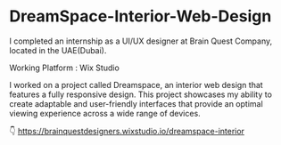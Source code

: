 # DreamSpace-Interior-Web-Design
I completed an internship as a UI/UX designer at Brain Quest Company, located in the UAE(Dubai).

Working Platform : Wix Studio

I worked on a project called Dreamspace, an interior web design that features a fully responsive design. This project showcases my ability to create adaptable and user-friendly interfaces that provide an optimal viewing experience across a wide range of devices.

👇
https://brainquestdesigners.wixstudio.io/dreamspace-interior
